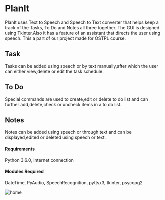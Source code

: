 # PlanIt 
PlanIt uses Text to Speech and Speech to Text converter that helps keep a track of the Tasks, To Do and Notes all three together. The GUI is designed using Tkinter.Also it has a feature of an assistant that directs the user using speech.
This a part of our project made for OSTPL course.
## Task
Tasks can be added using speech or by text manually,after which the user can either view,delete or edit the task schedule.
## To Do
Special commands are used to create,edit or delete to do list and can further add,delete,check or uncheck items in a to do list.
## Notes
Notes can be added using speech or through text and can be displayed,edited or deleted using speech or text.
#### Requirements
Python 3.6.0,
Internet connection
#### Modules Required
DateTime,
PyAudio,
SpeechRecognition,
pyttsx3,
tkinter,
psycopg2

![home](https://user-images.githubusercontent.com/50302756/82754221-2b712e80-9de9-11ea-8b62-bf9159950fe3.PNG)